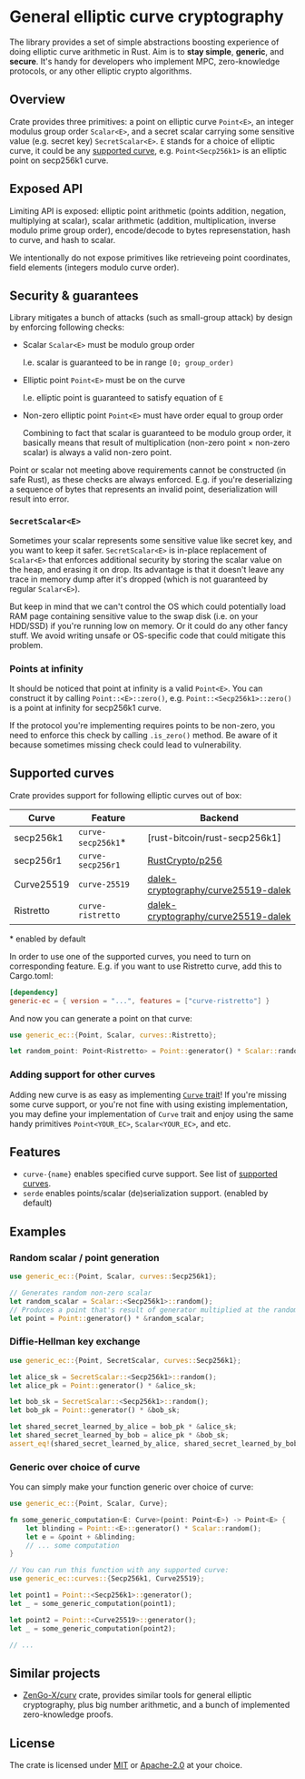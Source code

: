 # General elliptic curve cryptography

The library provides a set of simple abstractions boosting experience of doing elliptic curve arithmetic
in Rust. Aim is to **stay simple**, **generic**, and **secure**. It's handy for developers who implement MPC,
zero-knowledge protocols, or any other elliptic crypto algorithms. 

## Overview

Crate provides three primitives: a point on elliptic curve `Point<E>`, an integer modulus group order `Scalar<E>`,
and a secret scalar carrying some sensitive value (e.g. secret key) `SecretScalar<E>`. `E` stands for a choice of 
elliptic curve, it could be any [supported curve][supported curves], e.g. `Point<Secp256k1>` is an elliptic point 
on secp256k1 curve.

## Exposed API

Limiting API is exposed: elliptic point arithmetic (points addition, negation, multiplying at scalar), scalar
arithmetic (addition, multiplication, inverse modulo prime group order), encode/decode to bytes represenstation,
hash to curve, and hash to scalar.

We intentionally do not expose primitives like retrieveing point coordinates, field elements (integers modulo curve 
order).

## Security & guarantees

Library mitigates a bunch of attacks (such as small-group attack) by design by enforcing following checks:
* Scalar `Scalar<E>` must be modulo group order

  I.e. scalar is guaranteed to be in range `[0; group_order)`
* Elliptic point `Point<E>` must be on the curve

  I.e. elliptic point is guaranteed to satisfy equation of `E`
* Non-zero elliptic point `Point<E>` must have order equal to group order

  Combining to fact that scalar is guaranteed to be modulo group order, it basically means that result of
  multiplication (non-zero point × non-zero scalar) is always a valid non-zero point.

Point or scalar not meeting above requirements cannot be constructed (in safe Rust), as these checks are 
always enforced. E.g. if you're deserializing a sequence of bytes that represents an invalid point, 
deserialization will result into error.

### `SecretScalar<E>`

Sometimes your scalar represents some sensitive value like secret key, and you want to keep it safer.
`SecretScalar<E>` is in-place replacement of `Scalar<E>` that enforces additional security by storing 
the scalar value on the heap, and erasing it on drop. Its advantage is that it doesn't leave any trace 
in memory dump after it's dropped (which is not guaranteed by regular `Scalar<E>`). 

But keep in mind that we can't control the OS which could potentially load RAM page containing sensitive value 
to the swap disk (i.e. on your HDD/SSD) if you're running low on memory. Or it could do any other fancy stuff.
We avoid writing unsafe or OS-specific code that could mitigate this problem.

### Points at infinity

It should be noticed that point at infinity is a valid `Point<E>`. You can construct it by calling `Point::<E>::zero()`,
e.g. `Point::<Secp256k1>::zero()` is a point at infinity for secp256k1 curve.

If the protocol you're implementing requires points to be non-zero, you need to enforce this check by calling
`.is_zero()` method. Be aware of it because sometimes missing check could lead to vulnerability.

## Supported curves

Crate provides support for following elliptic curves out of box:

| Curve      | Feature            | Backend                               |
|------------|--------------------|---------------------------------------|
| secp256k1  | `curve-secp256k1`* | [rust-bitcoin/rust-secp256k1]         |
| secp256r1  | `curve-secp256r1`  | [RustCrypto/p256]                     |
| Curve25519 | `curve-25519`      | [dalek-cryptography/curve25519-dalek] |
| Ristretto  | `curve-ristretto`  | [dalek-cryptography/curve25519-dalek] |

\* enabled by default

[RustCrypto/k256]: https://github.com/RustCrypto/elliptic-curves/tree/master/k256
[RustCrypto/p256]: https://github.com/RustCrypto/elliptic-curves/tree/master/p256
[dalek-cryptography/curve25519-dalek]: https://github.com/dalek-cryptography/curve25519-dalek

In order to use one of the supported curves, you need to turn on corresponding feature. E.g. if you want
to use Ristretto curve, add this to Cargo.toml:

```toml
[dependency]
generic-ec = { version = "...", features = ["curve-ristretto"] }
```

And now you can generate a point on that curve:

```rust
use generic_ec::{Point, Scalar, curves::Ristretto};

let random_point: Point<Ristretto> = Point::generator() * Scalar::random();
```

### Adding support for other curves

Adding new curve is as easy as implementing [`Curve` trait]! If you're missing some curve support, or you're
not fine with using existing implementation, you may define your implementation of `Curve` trait and enjoy 
using the same handy primitives `Point<YOUR_EC>`, `Scalar<YOUR_EC>`, and etc.

## Features

* `curve-{name}` enables specified curve support. See list of [supported curves].
* `serde` enables points/scalar (de)serialization support. (enabled by default)

## Examples

### Random scalar / point generation

```rust
use generic_ec::{Point, Scalar, curves::Secp256k1};

// Generates random non-zero scalar
let random_scalar = Scalar::<Secp256k1>::random();
// Produces a point that's result of generator multiplied at the random scalar
let point = Point::generator() * &random_scalar;
```

### Diffie-Hellman key exchange

```rust
use generic_ec::{Point, SecretScalar, curves::Secp256k1};

let alice_sk = SecretScalar::<Secp256k1>::random();
let alice_pk = Point::generator() * &alice_sk;

let bob_sk = SecretScalar::<Secp256k1>::random();
let bob_pk = Point::generator() * &bob_sk;

let shared_secret_learned_by_alice = bob_pk * &alice_sk;
let shared_secret_learned_by_bob = alice_pk * &bob_sk;
assert_eq!(shared_secret_learned_by_alice, shared_secret_learned_by_bob);
```

### Generic over choice of curve

You can simply make your function generic over choice of curve:

```rust
use generic_ec::{Point, Scalar, Curve};

fn some_generic_computation<E: Curve>(point: Point<E>) -> Point<E> {
    let blinding = Point::<E>::generator() * Scalar::random();
    let e = &point + &blinding;
    // ... some computation
}

// You can run this function with any supported curve:
use generic_ec::curves::{Secp256k1, Curve25519};

let point1 = Point::<Secp256k1>::generator();
let _ = some_generic_computation(point1);

let point2 = Point::<Curve25519>::generator();
let _ = some_generic_computation(point2);

// ...
```

[examples]: #examples
[supported curves]: #supported-curves
[`Curve` trait]: 123

## Similar projects

* [ZenGo-X/curv](https://github.com/ZenGo-X/curv) crate, provides similar tools for general elliptic cryptography, plus big number arithmetic, and a bunch 
  of implemented zero-knowledge proofs.

## License 

The crate is licensed under [MIT](./LICENSE-MIT) or [Apache-2.0](./LICENSE-APACHE) at your choice.
